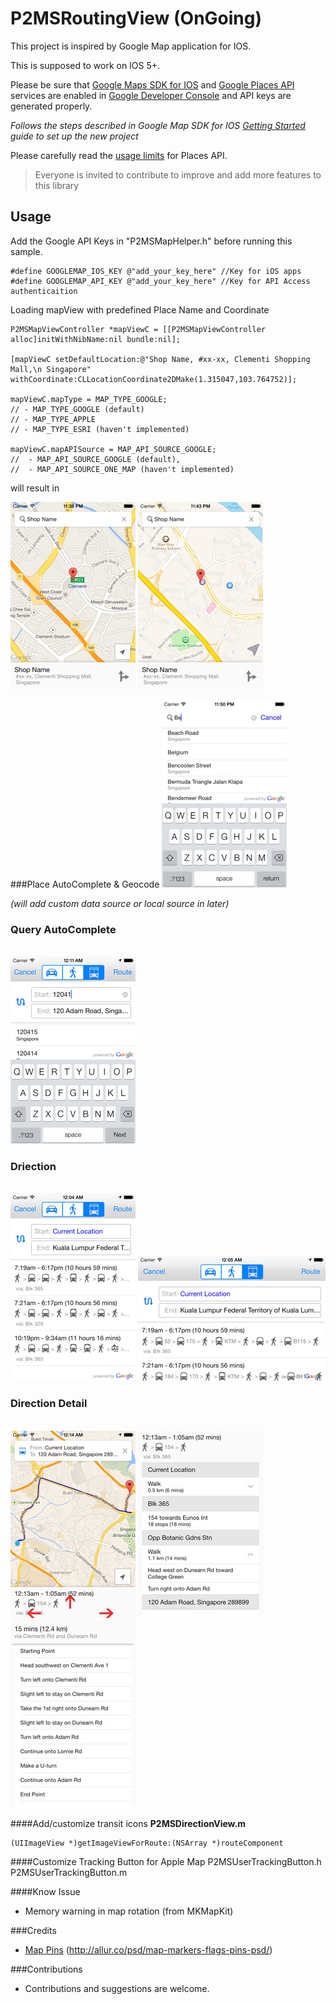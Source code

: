 P2MSRoutingView (OnGoing)
===============

This project is inspired by Google Map application for IOS.

This is supposed to work on IOS 5+. 

Please be sure that [Google Maps SDK for IOS](https://developers.google.com/maps/documentation/ios/index) and [Google Places API](https://developers.google.com/places/documentation/) services are enabled in [Google Developer Console](https://code.google.com/apis/console) and API keys are generated properly.

*Follows the steps described in Google Map SDK for IOS [Getting Started](https://developers.google.com/maps/documentation/ios/start) guide to set up the new project*

Please carefully read  the [usage limits](https://developers.google.com/places/policies#usage_limits) for Places API.

>Everyone is invited to contribute to improve and add more features to this library

## Usage
Add the Google API Keys in "P2MSMapHelper.h" before running this sample.

	#define GOOGLEMAP_IOS_KEY @"add_your_key_here" //Key for iOS apps
	#define GOOGLEMAP_API_KEY @"add_your_key_here" //Key for API Access authenticaition

Loading mapView with predefined Place Name and Coordinate

    P2MSMapViewController *mapViewC = [[P2MSMapViewController alloc]initWithNibName:nil bundle:nil];
    
    [mapViewC setDefaultLocation:@"Shop Name, #xx-xx, Clementi Shopping Mall,\n Singapore" withCoordinate:CLLocationCoordinate2DMake(1.315047,103.764752)];
    
    mapViewC.mapType = MAP_TYPE_GOOGLE;
    // - MAP_TYPE_GOOGLE (default)
    // - MAP_TYPE_APPLE
    // - MAP_TYPE_ESRI (haven't implemented)
    
    mapViewC.mapAPISource = MAP_API_SOURCE_GOOGLE;
    //  - MAP_API_SOURCE_GOOGLE (default), 
    //  - MAP_API_SOURCE_ONE_MAP (haven't implemented)
    

will result in

<img src="images/first-image.jpg" alt="Drawing" style="width: 200px;"/>
<img src="images/apple-first-image.jpg" alt="Drawing"/>
<br />

###Place AutoComplete & Geocode
<img src="images/place.jpg" alt="Place Auto"/>

*(will add custom data source or local source in later)*
### Query AutoComplete
<br/>
<img src="images/query-auto-complete.jpg" alt="Query Auto"/>


### Driection
<br/>
<img src="images/direction-1.jpg" alt="Direction Portrait" style="width: 200px;"/>
<img src="images/direction-landscape.jpg" alt="Direction Landscap" style="width:300px;"/>

### Direction Detail
<br/>
<img src="images/direction-detail-1.jpg" alt="Direction Portrait" style="width: 200px;" />
<img src="images/direction-detail-2.jpg" alt="Direction Portrait" style="width: 200px;" />
<img src="images/direction-detail-3.jpg" alt="Direction Portrait"style="width: 200px;" />

####Add/customize transit icons
**P2MSDirectionView.m**

	(UIImageView *)getImageViewForRoute:(NSArray *)routeComponent

####Customize Tracking Button for Apple Map
	P2MSUserTrackingButton.h
	P2MSUserTrackingButton.m

####Know Issue
- Memory warning in map rotation (from MKMapKit)

###Credits
- [Map Pins](http://allur.co/psd/map-markers-flags-pins-psd/) (http://allur.co/psd/map-markers-flags-pins-psd/)


###Contributions
- Contributions and suggestions are welcome.